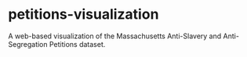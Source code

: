 # petitions-visualization
A web-based visualization of the Massachusetts Anti-Slavery and Anti-Segregation Petitions dataset.
